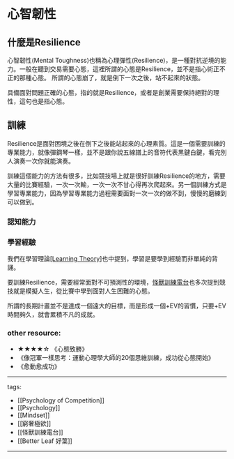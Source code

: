 # 心智韌性

## 什麼是Resilience
心智韌性(Mental Toughness)也稱為心理彈性(Resilience)，是一種對抗逆境的能力。一般在聽到交易需要心態，這裡所謂的心態是Resilience，並不是指心術正不正的那種心態。
所謂的心態崩了，就是倒下一次之後，站不起來的狀態。  

具備面對問題正確的心態，指的就是Resilience，或者是創業需要保持絕對的理性，這句也是指心態。

## 訓練
Resilience是面對困境之後在倒下之後能站起來的心理素質。這是一個需要訓練的專業能力，就像彈鋼琴一樣，並不是跟你說五線譜上的音符代表黑鍵白鍵，看完別人演奏一次你就能演奏。

訓練這個能力的方法有很多，比如競技場上就是很好訓練Resilience的地方，需要大量的比賽經驗，一次一次輸，一次一次不甘心得再次爬起來。另一個訓練方式是學習專業能力，因為學習專業能力過程需要面對一次一次的做不到，慢慢的磨練到可以做到。

### 認知能力

### 學習經驗
我們在學習理論[[Learning Theory]](/Content/Natural%20Science/Biology/Neuroscience/Learning%20Theory#header-4)也中提到，學習是要學到經驗而非單純的背誦。

要訓練Resilience，需要經常面對不可預測性的環境，[怪獸訓練電台](https://www.youtube.com/@monstertraining)也多次提到競技就是模擬人生，從比賽中學到面對人生困難的心態。


所謂的長期計畫並不是達成一個遠大的目標，而是形成一個+EV的習慣，只要+EV時間夠久，就會累積不凡的成就。


### other resource:
* ★★★★☆ 《心態致勝》
* 《像冠軍一樣思考：運動心理學大師的20個思維訓練，成功從心態開始》
* 《愈動愈成功》


---
tags:
  - [[Psychology of Competition]]  
  - [[Psychology]]
  - [[Mindset]]
  - [[窮奢極欲]]
  - [[怪獸訓練電台]]
  - [[Better Leaf 好葉]]
  
---
